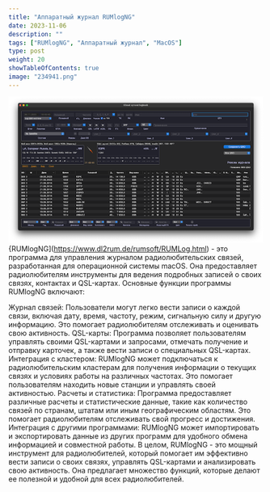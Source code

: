 ```yaml
---
title: "Аппаратный журнал RUMlogNG"
date: 2023-11-06
description: ""
tags: ["RUMlogNG", "Аппаратный журнал", "MacOS"]
type: post
weight: 20
showTableOfContents: true
image: "234941.png"
---
```

![RUMlogNG](234941.png)
{RUMlogNG](https://www.dl2rum.de/rumsoft/RUMLog.html) - это программа для управления журналом радиолюбительских связей, разработанная для операционной системы macOS. Она предоставляет радиолюбителям инструменты для ведения подробных записей о своих связях, контактах и QSL-картах.
Основные функции программы RUMlogNG включают:

Журнал связей: Пользователи могут легко вести записи о каждой связи, включая дату, время, частоту, режим, сигнальную силу и другую информацию. Это помогает радиолюбителям отслеживать и оценивать свою активность.
QSL-карты: Программа позволяет пользователям управлять своими QSL-картами и запросами, отмечать получение и отправку карточек, а также вести записи о специальных QSL-картах.
Интеграция с кластером: RUMlogNG может подключаться к радиолюбительским кластерам для получения информации о текущих связях и условиях работы на различных частотах. Это помогает пользователям находить новые станции и управлять своей активностью.
Расчеты и статистика: Программа предоставляет различные расчеты и статистические данные, такие как количество связей по странам, штатам или иным географическим областям. Это помогает радиолюбителям отслеживать свой прогресс и достижения.
Интеграция с другими программами: RUMlogNG может импортировать и экспортировать данные из других программ для удобного обмена информацией и совместной работы.
В целом, RUMlogNG - это мощный инструмент для радиолюбителей, который помогает им эффективно вести записи о своих связях, управлять QSL-картами и анализировать свою активность. Она предлагает множество функций, которые делают ее полезной и удобной для всех радиолюбителей.